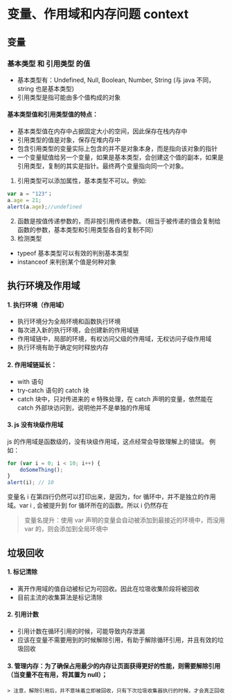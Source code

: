 # 变量、作用域和内存问题 context

## 变量

### 基本类型 和 引用类型 的值

-   基本类型有：Undefined, Null, Boolean, Number, String (与 java 不同，string 也是基本类型)
-   引用类型是指可能由多个值构成的对象

#### 基本类型值和引用类型值的特点：

-   基本类型值在内存中占据固定大小的空间，因此保存在栈内存中
-   引用类型的值是对象，保存在堆内存中
-   包含引用类型的变量实际上包含的并不是对象本身，而是指向该对象的指针
-   一个变量赋值给另一个变量，如果是基本类型，会创建这个值的副本，如果是引用类型，复制的其实是指针。最终两个变量指向同一个对象。

1. 引用类型可以添加属性，基本类型不可以。例如:

```javascript
var a = "123"；
a.age = 21;
alert(a.age);//undefined
```

2. 函数是按值传递参数的，而非按引用传递参数。（相当于被传递的值会复制给函数的参数，基本类型和引用类型各自的复制不同）
3. 检测类型

-   typeof 基本类型可以有效的判别基本类型
-   instanceof 来判别某个值是何种对象

## 执行环境及作用域

#### 1. 执行环境（作用域）

-   执行环境分为全局环境和函数执行环境
-   每次进入新的执行环境，会创建新的作用域链
-   作用域链中，局部的环境，有权访问父级的作用域，无权访问子级作用域
-   执行环境有助于确定何时释放内存

#### 2. 作用域链延长：

-   with 语句
-   try-catch 语句的 catch 块
-   catch 块中，只对传进来的 e 特殊处理，在 catch 声明的变量，依然能在 catch 外部块访问到，说明他并不是单独的作用域

#### 3. js 没有块级作用域
   js 的作用域是函数级的，没有块级作用域，这点经常会导致理解上的错误。
   例如：

```javascript
for (var i = 0; i < 10; i++) {
    doSomeThing();
}
alert(i); // 10
```

变量名 i 在第四行仍然可以打印出来，是因为，for 循环中，并不是独立的作用域。var i , 会被提升到 for 循环所在的函数。所以 i 仍然存在

> 变量名提升：使用 var 声明的变量会自动被添加到最接近的环境中，而没用 var 的，则会添加到全局环境中

## 垃圾回收

#### 1. 标记清除

-   离开作用域的值自动被标记为可回收。因此在垃圾收集阶段将被回收
-   目前主流的收集算法是标记清除

#### 2. 引用计数

-   引用计数在循环引用的时候，可能导致内存泄漏
-   应该在变量不需要用到的时候解除引用，有助于解除循环引用，并且有效的垃圾回收

#### 3. 管理内存：为了确保占用最少的内存让页面获得更好的性能，则需要解除引用（当变量不在有用，将其置为 null）；
    > 注意，解除引用后，并不意味着立即被回收，只有下次垃圾收集器执行的时候，才会真正回收
